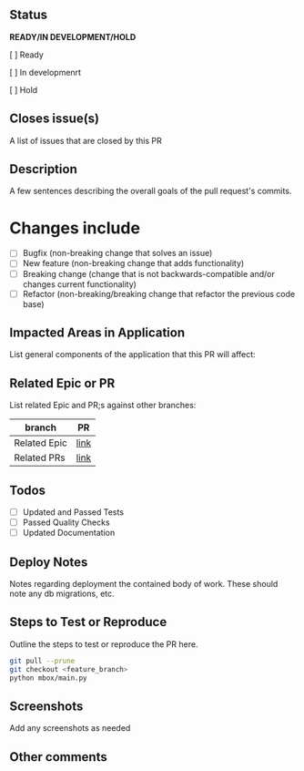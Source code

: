 

## Status
**READY/IN DEVELOPMENT/HOLD**
 
 [ ] Ready

 [ ] In developmenrt
 
 [ ] Hold



## Closes issue(s)
A list of issues that are closed by this PR

## Description
A few sentences describing the overall goals of the pull request's commits.

# Changes include
- [ ] Bugfix (non-breaking change that solves an issue)
- [ ] New feature (non-breaking change that adds functionality)
- [ ] Breaking change (change that is not backwards-compatible and/or changes current functionality)
- [ ] Refactor (non-breaking/breaking change that refactor the previous code base)

## Impacted Areas in Application
List general components of the application that this PR will affect:

## Related Epic or PR
List related Epic and PR;s against other branches:

branch | PR
------ | ------
Related Epic | [link]()
Related PRs | [link]()


## Todos
- [ ] Updated and Passed Tests
- [ ] Passed Quality Checks
- [ ] Updated  Documentation

## Deploy Notes
Notes regarding deployment the contained body of work.  These should note any
db migrations, etc.


## Steps to Test or Reproduce
Outline the steps to test or reproduce the PR here.

```sh
git pull --prune
git checkout <feature_branch>
python mbox/main.py
```
  
## Screenshots
Add any screenshots as needed

## Other comments
